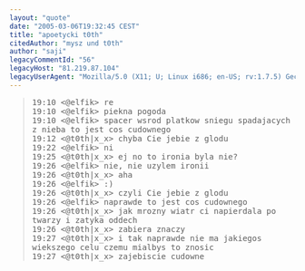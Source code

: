 ```yaml
---
layout: "quote"
date: "2005-03-06T19:32:45 CEST"
title: "apoetycki t0th"
citedAuthor: "mysz und t0th"
author: "saji"
legacyCommentId: "56"
legacyHost: "81.219.87.104"
legacyUserAgent: "Mozilla/5.0 (X11; U; Linux i686; en-US; rv:1.7.5) Gecko/20041203 Firefox/1.0"
---
```



<blockquote><tt>19:10 &lt;@elfik&gt; re<br>
19:10 &lt;@elfik&gt; piekna pogoda<br>
19:10 &lt;@elfik&gt; spacer wsrod platkow sniegu spadajacych z nieba to jest cos cudownego<br>
19:12 &lt;@t0th|x_x&gt; chyba Cie jebie z glodu<br>
19:22 &lt;@elfik&gt; ni<br>
19:25 &lt;@t0th|x_x&gt; ej no to ironia byla nie?<br>
19:26 &lt;@elfik&gt; nie, nie uzylem ironii<br>
19:26 &lt;@t0th|x_x&gt; aha<br>
19:26 &lt;@elfik&gt; :)<br>
19:26 &lt;@t0th|x_x&gt; czyli Cie jebie z glodu<br>
19:26 &lt;@elfik&gt; naprawde to jest cos cudownego<br>
19:26 &lt;@t0th|x_x&gt; jak mrozny wiatr ci napierdala po twarzy i zatyka oddech<br>
19:26 &lt;@t0th|x_x&gt; zabiera znaczy<br>
19:27 &lt;@t0th|x_x&gt; i tak naprawde nie ma jakiegos wiekszego celu czemu mialbys to znosic<br>
19:27 &lt;@t0th|x_x&gt; zajebiscie cudowne</tt></blockquote>
